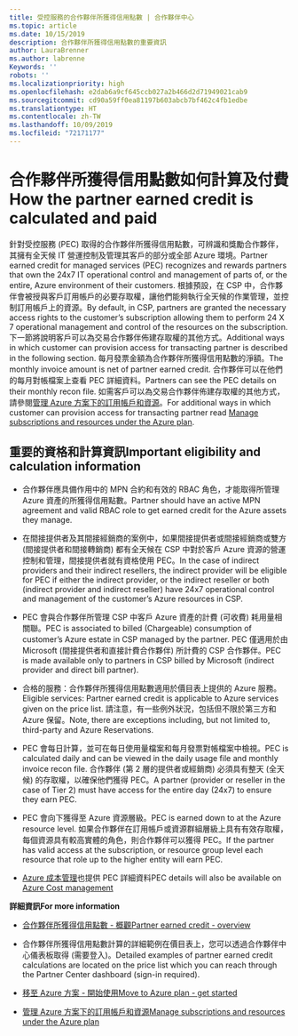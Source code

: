 ```yaml
---
title: 受控服務的合作夥伴所獲得信用點數 | 合作夥伴中心
ms.topic: article
ms.date: 10/15/2019
description: 合作夥伴所獲得信用點數的重要資訊
author: LauraBrenner
ms.author: labrenne
Keywords: ''
robots: ''
ms.localizationpriority: high
ms.openlocfilehash: e2dab6a9cf645ccb027a2b466d2d71949021cab9
ms.sourcegitcommit: cd90a59ff0ea81197b603abcb7bf462c4fb1edbe
ms.translationtype: HT
ms.contentlocale: zh-TW
ms.lasthandoff: 10/09/2019
ms.locfileid: "72171177"
---
```

# <a name="how-the-partner-earned-credit-is-calculated-and-paid"></a><span data-ttu-id="f68c5-103">合作夥伴所獲得信用點數如何計算及付費</span><span class="sxs-lookup"><span data-stu-id="f68c5-103">How the partner earned credit is calculated and paid</span></span>

<span data-ttu-id="f68c5-104">針對受控服務 (PEC) 取得的合作夥伴所獲得信用點數，可辨識和獎勵合作夥伴，其擁有全天候 IT 營運控制及管理其客戶的部分或全部 Azure 環境。</span><span class="sxs-lookup"><span data-stu-id="f68c5-104">Partner earned credit for managed services (PEC) recognizes and rewards partners that own the 24x7 IT operational control and management of parts of, or the entire, Azure environment of their customers.</span></span> <span data-ttu-id="f68c5-105">根據預設，在 CSP 中，合作夥伴會被授與客戶訂用帳戶的必要存取權，讓他們能夠執行全天候的作業管理，並控制訂用帳戶上的資源。</span><span class="sxs-lookup"><span data-stu-id="f68c5-105">By default, in CSP, partners are granted the necessary access rights to the customer’s subscription allowing them to perform 24 X 7 operational management and control of the resources on the subscription.</span></span> <span data-ttu-id="f68c5-106">下一節將說明客戶可以為交易合作夥伴佈建存取權的其他方式。</span><span class="sxs-lookup"><span data-stu-id="f68c5-106">Additional ways in which customer can provision access for transacting partner is described in the following section.</span></span> <span data-ttu-id="f68c5-107">每月發票金額為合作夥伴所獲得信用點數的淨額。</span><span class="sxs-lookup"><span data-stu-id="f68c5-107">The monthly invoice amount is net of partner earned credit.</span></span> <span data-ttu-id="f68c5-108">合作夥伴可以在他們的每月對帳檔案上查看 PEC 詳細資料。</span><span class="sxs-lookup"><span data-stu-id="f68c5-108">Partners can see the PEC details on their monthly recon file.</span></span> <span data-ttu-id="f68c5-109">如需客戶可以為交易合作夥伴佈建存取權的其他方式，請參閱[管理 Azure 方案下的訂用帳戶和資源](azure-plan-manage.md)。</span><span class="sxs-lookup"><span data-stu-id="f68c5-109">For additional ways in which customer can provision access for transacting partner read [Manage subscriptions and resources under the Azure plan](azure-plan-manage.md).</span></span>

## <a name="important-eligibility-and-calculation-information"></a><span data-ttu-id="f68c5-110">重要的資格和計算資訊</span><span class="sxs-lookup"><span data-stu-id="f68c5-110">Important eligibility and calculation information</span></span>

- <span data-ttu-id="f68c5-111">合作夥伴應具備作用中的 MPN 合約和有效的 RBAC 角色，才能取得所管理 Azure 資產的所獲得信用點數。</span><span class="sxs-lookup"><span data-stu-id="f68c5-111">Partner should have an active MPN agreement and valid RBAC role to get earned credit for the Azure assets they manage.</span></span> 

- <span data-ttu-id="f68c5-112">在間接提供者及其間接經銷商的案例中，如果間接提供者或間接經銷商或雙方 (間接提供者和間接轉銷商) 都有全天候在 CSP 中對於客戶 Azure 資源的營運控制和管理，間接提供者就有資格使用 PEC。</span><span class="sxs-lookup"><span data-stu-id="f68c5-112">In the case of indirect providers and their indirect resellers, the indirect provider will be eligible for PEC if either the indirect provider, or the indirect reseller or both (indirect provider and indirect reseller) have 24x7 operational control and management of the customer’s Azure resources in CSP.</span></span>

- <span data-ttu-id="f68c5-113">PEC 會與合作夥伴所管理 CSP 中客戶 Azure 資產的計費 (可收費) 耗用量相關聯。</span><span class="sxs-lookup"><span data-stu-id="f68c5-113">PEC is associated to billed (Chargeable) consumption of customer’s Azure estate in CSP managed by the partner.</span></span> <span data-ttu-id="f68c5-114">PEC 僅適用於由 Microsoft (間接提供者和直接計費合作夥伴) 所計費的 CSP 合作夥伴。</span><span class="sxs-lookup"><span data-stu-id="f68c5-114">PEC is made available only to partners in CSP billed by Microsoft (indirect provider and direct bill partner).</span></span> 

- <span data-ttu-id="f68c5-115">合格的服務：合作夥伴所獲得信用點數適用於價目表上提供的 Azure 服務。</span><span class="sxs-lookup"><span data-stu-id="f68c5-115">Eligible services: Partner earned credit is applicable to Azure services given on the price list.</span></span>  <span data-ttu-id="f68c5-116">請注意，有一些例外狀況，包括但不限於第三方和 Azure 保留。</span><span class="sxs-lookup"><span data-stu-id="f68c5-116">Note, there are exceptions including, but not limited to, third-party and Azure Reservations.</span></span> 

- <span data-ttu-id="f68c5-117">PEC 會每日計算，並可在每日使用量檔案和每月發票對帳檔案中檢視。</span><span class="sxs-lookup"><span data-stu-id="f68c5-117">PEC is calculated daily and can be viewed in the daily usage file and monthly invoice recon file.</span></span> <span data-ttu-id="f68c5-118">合作夥伴 (第 2 層的提供者或經銷商) 必須具有整天 (全天候) 的存取權，以確保他們獲得 PEC。</span><span class="sxs-lookup"><span data-stu-id="f68c5-118">A partner (provider or reseller in the case of Tier 2) must have access for the entire day (24x7) to ensure they earn PEC.</span></span>  

- <span data-ttu-id="f68c5-119">PEC 會向下獲得至 Azure 資源層級。</span><span class="sxs-lookup"><span data-stu-id="f68c5-119">PEC is earned down to at the Azure resource level.</span></span> <span data-ttu-id="f68c5-120">如果合作夥伴在訂用帳戶或資源群組層級上具有有效存取權，每個資源具有較高實體的角色，則合作夥伴可以獲得 PEC。</span><span class="sxs-lookup"><span data-stu-id="f68c5-120">If the partner has valid access at the subscription, or resource group level each resource that role up to the higher entity will earn PEC.</span></span>  

- <span data-ttu-id="f68c5-121">[Azure 成本管理](https://go.microsoft.com/fwlink/?linkid=2106482)也提供 PEC 詳細資料</span><span class="sxs-lookup"><span data-stu-id="f68c5-121">PEC details will also be available on [Azure Cost management](https://go.microsoft.com/fwlink/?linkid=2106482)</span></span>

 
 <span data-ttu-id="f68c5-122">**詳細資訊**</span><span class="sxs-lookup"><span data-stu-id="f68c5-122">**For more information**</span></span>

- [<span data-ttu-id="f68c5-123">合作夥伴所獲得信用點數 - 概觀</span><span class="sxs-lookup"><span data-stu-id="f68c5-123">Partner earned credit - overview</span></span>](partner-earned-credit.md)

- <span data-ttu-id="f68c5-124">合作夥伴所獲得信用點數計算的詳細範例在價目表上，您可以透過合作夥伴中心儀表板取得 (需要登入)。</span><span class="sxs-lookup"><span data-stu-id="f68c5-124">Detailed examples of partner earned credit calculations are located on the price list which you can reach through the Partner Center dashboard (sign-in required).</span></span>

- [<span data-ttu-id="f68c5-125">移至 Azure 方案 - 開始使用</span><span class="sxs-lookup"><span data-stu-id="f68c5-125">Move to Azure plan - get started</span></span>](azure-plan-get-started.md)

- [<span data-ttu-id="f68c5-126">管理 Azure 方案下的訂用帳戶和資源</span><span class="sxs-lookup"><span data-stu-id="f68c5-126">Manage subscriptions and resources under the Azure plan</span></span>](azure-plan-manage.md)


